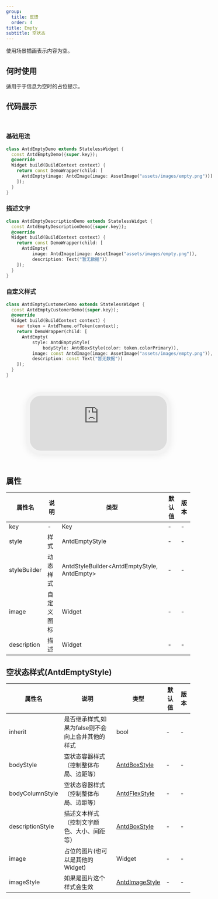 ```yaml
---
group:
  title: 反馈
  order: 4
title: Empty
subtitle: 空状态
---
```

使用场景插画表示内容为空。
## 何时使用
适用于于信息为空时的占位提示。

## 代码展示

<div class='preview-container'>
<div>

### 基础用法


```dart
class AntdEmptyDemo extends StatelessWidget {
  const AntdEmptyDemo({super.key});
  @override
  Widget build(BuildContext context) {
    return const DemoWrapper(child: [
      AntdEmpty(image: AntdImage(image: AssetImage("assets/images/empty.png")))
    ]);
  }
}

```

### 描述文字


```dart
class AntdEmptyDescriptionDemo extends StatelessWidget {
  const AntdEmptyDescriptionDemo({super.key});
  @override
  Widget build(BuildContext context) {
    return const DemoWrapper(child: [
      AntdEmpty(
          image: AntdImage(image: AssetImage("assets/images/empty.png")),
          description: Text("暂无数据"))
    ]);
  }
}

```

### 自定义样式


```dart
class AntdEmptyCustomerDemo extends StatelessWidget {
  const AntdEmptyCustomerDemo({super.key});
  @override
  Widget build(BuildContext context) {
    var token = AntdTheme.ofToken(context);
    return DemoWrapper(child: [
      AntdEmpty(
          style: AntdEmptyStyle(
              bodyStyle: AntdBoxStyle(color: token.colorPrimary)),
          image: const AntdImage(image: AssetImage("assets/images/empty.png")),
          description: const Text("暂无数据"))
    ]);
  }
}

```

</div>
<div class='phone-preview'>
<iframe src='https://antd-flutter-git-example-howie206s-projects.vercel.app/AntdEmpty'></iframe>
</div>
</div>

  <style>
.preview-container {
  display: flex;
  gap: 24px;
  margin: 32px 0;
  align-items: start;
}

.phone-preview {
  flex: 1;
  min-width: 375px;
  max-width: 375px;
  border: 10px solid #f3f3f3;
  border-radius: 40px;
  background: #fff;
  box-shadow: 0 4px 20px rgba(0, 0, 0, 0.08);
  overflow: hidden;
  height: 652px;
  width: 393px;
  position: sticky;
  top: 80px;
}

.phone-preview iframe {
  width: 100%;
  height: 100%;
  border: none;
}

.code-block {
  max-height: 100%;
  margin: 16px 0;
  overflow-y: scroll;
}

.dumi-default-source-code {
  margin: 0 !important;
}

.markdown .dumi-default-source-code >pre.prism-code {
  padding: 12px !important;
  font-size: 12px !important;
}

@media (max-width: 960px) {
  .preview-container {
    flex-direction: column;
  }
  
  .phone-preview {
    width: 100%;
    max-width: 375px;
    margin: 0 auto 24px;
    position: static;
  }
}

/* Dart 代码高亮主题 - 基于 VS Code 暗色主题优化 */
.prism-code {
  display: block;
  overflow-x: auto;
  padding: 1em;
  border-radius: 6px;
  font-family: 'Fira Code', 'Consolas', 'Monaco', monospace;
  font-size: 14px;
  line-height: 1.5;
  color: #d4d4d4;
  background: #1e1e1e;
}

/* 基础元素 */
.prism-code .hljs-keyword { color: #569cd6; font-weight: bold; }          /* 关键字 */
.prism-code .hljs-built_in { color: #4ec9b0; }                           /* 内置类型 */
.prism-code .hljs-type { color: #4ec9b0; }                               /* 类型声明 */
.prism-code .hljs-literal { color: #569cd6; }                            /* 字面量 */
.prism-code .hljs-number { color: #b5cea8; }                             /* 数字 */
.prism-code .hljs-string { color: #ce9178; }                             /* 字符串 */
.prism-code .hljs-comment { color: #6a9955; font-style: italic; }        /* 注释 */
.prism-code .hljs-meta { color: #9b9b9b; }                               /* 元信息 */

/* Dart 特有元素 */
.prism-code .hljs-constant { color: #4fc1ff; }                           /* const/final */
.prism-code .hljs-function { color: #dcdcaa; }                           /* 函数名 */
.prism-code .hljs-title.class_ { color: #4ec9b0; text-decoration: underline; } /* 类名 */
.prism-code .hljs-params { color: #9cdcfe; }                             /* 参数 */
.prism-code .hljs-variable { color: #9cdcfe; }                           /* 变量 */
.prism-code .hljs-annotation { color: #d4d4d4; background: #3a3a3a; }    /* 注解 */
.prism-code .hljs-punctuation { color: #d4d4d4; }                        /* 标点符号 */

/* 特殊增强 */
.prism-code .hljs-constructor { color: #c586c0; }                        /* 构造函数 */
.prism-code .hljs-named-parameter { color: #9cdcfe; font-style: italic; }/* 命名参数 */
.prism-code .hljs-generic { color: #4ec9b0; opacity: 0.8; }              /* 泛型符号 */
.prism-code .hljs-typedef { color: #4ec9b0; text-decoration: underline; }/* typedef */

/* 行号样式 (可选) */
.prism-code .hljs-ln-numbers {
  color: #858585;
  text-align: right;
  padding-right: 12px;
}
</style>

## 属性
| 属性名 | 说明 | 类型 | 默认值 | 版本 |
| --- | --- | --- | --- | --- |
| key | - | Key | - | - |
| style | 样式 | AntdEmptyStyle | - | - |
| styleBuilder | 动态样式 | AntdStyleBuilder&lt;AntdEmptyStyle, AntdEmpty&gt; | - | - |
| image | 自定义图标 | Widget | - | - |
| description | 描述 | Widget | - | - |


## 空状态样式(AntdEmptyStyle) <a id='AntdEmptyStyle'></a>

| 属性名 | 说明 | 类型 | 默认值 | 版本 |
| --- | --- | --- | --- | --- |
| inherit | 是否继承样式,如果为false则不会向上合并其他的样式 | bool | - | - |
| bodyStyle | 空状态容器样式（控制整体布局、边距等） | [AntdBoxStyle](../components/antd-box/#AntdBoxStyle) | - | - |
| bodyColumnStyle | 空状态容器样式（控制整体布局、边距等） | [AntdFlexStyle](../components/antd-flex/#AntdFlexStyle) | - | - |
| descriptionStyle | 描述文本样式（控制文字颜色、大小、间距等） | [AntdBoxStyle](../components/antd-box/#AntdBoxStyle) | - | - |
| image | 占位的图片(也可以是其他的Widget) | Widget | - | - |
| imageStyle | 如果是图片这个样式会生效 | [AntdImageStyle](../components/antd-image/#AntdImageStyle) | - | - |


